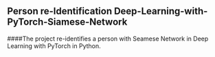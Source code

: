 ## Person re-Identification Deep-Learning-with-PyTorch-Siamese-Network
####The project re-identifies a person with Seamese Network in Deep Learning with PyTorch in Python.

